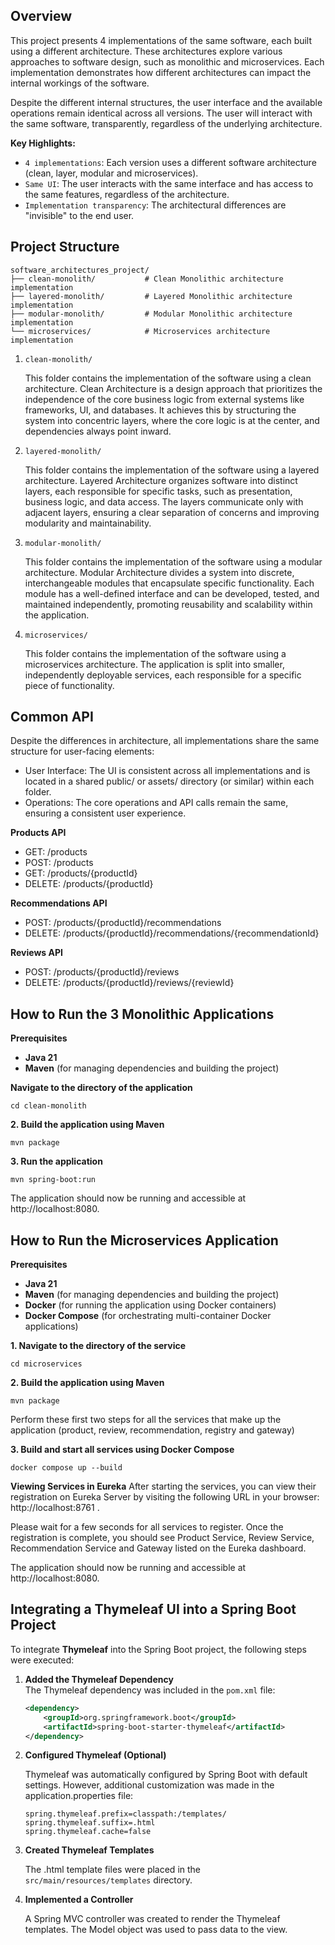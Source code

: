 ## Overview

This project presents 4 implementations of the same software, each built using a different architecture. These architectures explore various approaches to software design, such as monolithic and microservices. Each implementation demonstrates how different architectures can impact the internal workings of the software.

Despite the different internal structures, the user interface and the available operations remain identical across all versions. The user will interact with the same software, transparently, regardless of the underlying architecture.

**Key Highlights:**

- `4 implementations`: Each version uses a different software architecture (clean, layer, modular and microservices).
- `Same UI`: The user interacts with the same interface and has access to the same features, regardless of the architecture.
- `Implementation transparency`: The architectural differences are "invisible" to the end user.

## Project Structure

```
software_architectures_project/
├── clean-monolith/           # Clean Monolithic architecture implementation
├── layered-monolith/         # Layered Monolithic architecture implementation
├── modular-monolith/         # Modular Monolithic architecture implementation
└── microservices/            # Microservices architecture implementation
```

1. `clean-monolith/`

   This folder contains the implementation of the software using a clean architecture.
   Clean Architecture is a design approach that prioritizes the independence of the core business logic from external systems like frameworks, UI, and databases. It achieves this by structuring the system into concentric layers, where the core logic is at the center, and dependencies always point inward.

2. `layered-monolith/`

   This folder contains the implementation of the software using a layered architecture.
   Layered Architecture organizes software into distinct layers, each responsible for specific tasks, such as presentation, business logic, and data access. The layers communicate only with adjacent layers, ensuring a clear separation of concerns and improving modularity and maintainability.

3. `modular-monolith/`

   This folder contains the implementation of the software using a modular architecture.
   Modular Architecture divides a system into discrete, interchangeable modules that encapsulate specific functionality.
   Each module has a well-defined interface and can be developed, tested, and maintained independently, promoting reusability and scalability within the application.

4. `microservices/`

   This folder contains the implementation of the software using a microservices architecture. The application is split into smaller, independently deployable services, each responsible for a specific piece of functionality.


## Common API
Despite the differences in architecture, all implementations share the same structure for user-facing elements:

- User Interface: The UI is consistent across all implementations and is located in a shared public/ or assets/ directory (or similar) within each folder.
- Operations: The core operations and API calls remain the same, ensuring a consistent user experience.

**Products API**

- GET: /products
- POST: /products
- GET: /products/{productId}
- DELETE: /products/{productId}

**Recommendations API**

- POST: /products/{productId}/recommendations
- DELETE: /products/{productId}/recommendations/{recommendationId}

**Reviews API**

- POST: /products/{productId}/reviews
- DELETE: /products/{productId}/reviews/{reviewId}

## How to Run the 3 Monolithic Applications

**Prerequisites**

- **Java 21**
- **Maven** (for managing dependencies and building the project)

**Navigate to the directory of the application**

```
cd clean-monolith
```

**2. Build the application using Maven**

```
mvn package
```

**3. Run the application**

```
mvn spring-boot:run
```

The application should now be running and accessible at http://localhost:8080.

## How to Run the Microservices Application

**Prerequisites**

- **Java 21**
- **Maven** (for managing dependencies and building the project)
- **Docker** (for running the application using Docker containers)
- **Docker Compose** (for orchestrating multi-container Docker applications)

**1. Navigate to the directory of the service**

```
cd microservices
```

**2. Build the application using Maven**

```
mvn package
```

Perform these first two steps for all the services that make up the application (product, review, recommendation, registry and gateway)

**3. Build and start all services using Docker Compose**

```
docker compose up --build
```

**Viewing Services in Eureka**
After starting the services, you can view their registration on Eureka Server by visiting the following URL in your browser: http://localhost:8761 .

Please wait for a few seconds for all services to register. Once the registration is complete, you should see Product Service, Review Service, Recommendation Service and Gateway listed on the Eureka dashboard.

The application should now be running and accessible at http://localhost:8080.

## Integrating a Thymeleaf UI into a Spring Boot Project

To integrate **Thymeleaf** into the Spring Boot project, the following steps were executed:

1. **Added the Thymeleaf Dependency**  
   The Thymeleaf dependency was included in the `pom.xml` file:
   ```xml
   <dependency>
       <groupId>org.springframework.boot</groupId>
       <artifactId>spring-boot-starter-thymeleaf</artifactId>
   </dependency>
    ```
2. **Configured Thymeleaf (Optional)**

   Thymeleaf was automatically configured by Spring Boot with default settings. However, additional customization was made in the application.properties file:
    ```
    spring.thymeleaf.prefix=classpath:/templates/
    spring.thymeleaf.suffix=.html
    spring.thymeleaf.cache=false
    ```
3. **Created Thymeleaf Templates**

   The .html template files were placed in the `src/main/resources/templates` directory.


4. **Implemented a Controller**

   A Spring MVC controller was created to render the Thymeleaf templates. The Model object was used to pass data to the view.